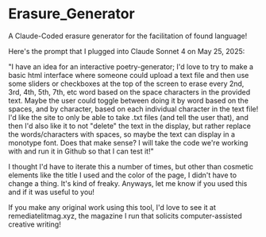 # Erasure_Generator
A Claude-Coded erasure generator for the facilitation of found language! 

Here's the prompt that I plugged into Claude Sonnet 4 on May 25, 2025: 

"I have an idea for an interactive poetry-generator; I'd love to try to make a basic html interface where someone could upload a text file and then use some sliders or checkboxes at the top of the screen to erase every 2nd, 3rd, 4th, 5th, 7th, etc word based on the space characters in the provided text. Maybe the user could toggle between doing it by word based on the spaces, and by character, based on each individual character in the text file! I'd like the site to only be able to take .txt files (and tell the user that), and then I'd also like it to not "delete" the text in the display, but rather replace the words/characters with spaces, so maybe the text can display in a monotype font. Does that make sense? I will take the code we're working with and run it in Github so that I can test it!"

I thought I'd have to iterate this a number of times, but other than cosmetic elements like the title I used and the color of the page, I didn't have to change a thing. It's kind of freaky. Anyways, let me know if you used this and if it was useful to you!

If you make any original work using this tool, I'd love to see it at remediatelitmag.xyz, the magazine I run that solicits computer-assisted creative writing! 
